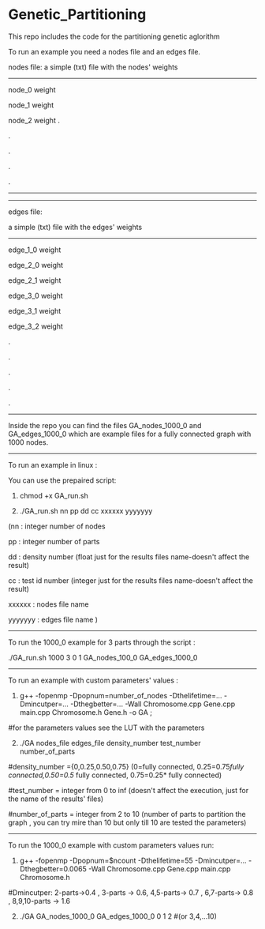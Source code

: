 # Genetic_Partitioning

This repo includes the code for the partitioning genetic aglorithm 

To run an example you need a nodes file and an edges file.

nodes file:
a simple (txt) file with the nodes' weights 
____________________________________
node_0 weight 

node_1 weight

node_2 weight
.

.

.

.

.

__________________________________


**************************************

edges file:

a simple (txt) file with the edges' weights
__________________________________

edge_1_0 weight

edge_2_0 weight

edge_2_1 weight

edge_3_0 weight

edge_3_1 weight

edge_3_2 weight

.

.

.

.

.

__________________________________


Inside the repo you can find the files GA_nodes_1000_0 and GA_edges_1000_0 which are example files for a fully connected graph with 1000 nodes. 

-------------------------------------------------------------------------------------------------------------------------------------------------------

To run an example in linux :

You can use the prepaired script: 

1. chmod +x GA_run.sh

2. ./GA_run.sh nn pp dd cc xxxxxx yyyyyyy 

(nn : integer number of nodes

 pp : integer number of parts 
 
 dd : density number (float just for the results files name-doesn't affect the result)
 
 cc : test id number (integer just for the results files name-doesn't affect the result)
 
xxxxxx : nodes file name

yyyyyyy : edges file name )

*********************************************************************************************

To run the 1000_0 example for 3 parts  through the script :

./GA_run.sh 1000 3 0 1 GA_nodes_100_0 GA_edges_1000_0 


------------------------------------------------------------------------------------------------------------------------------------------------------------
To run an example with custom parameters' values :

1. g++  -fopenmp -Dpopnum=number_of_nodes -Dthelifetime=... -Dmincutper=... -Dthegbetter=... -Wall Chromosome.cpp Gene.cpp main.cpp Chromosome.h Gene.h  -o GA ;

#for the parameters values see the LUT with the parameters 

2. ./GA nodes_file edges_file density_number test_number number_of_parts

#density_number ={0,0.25,0.50,0.75} (0=fully connected, 0.25=0.75*fully connected,0.50=0.5* fully connected, 0.75=0.25* fully connected)

#test_number = integer from 0 to inf (doesn't affect the execution, just for  the name of the results' files)

#number_of_parts = integer from 2 to 10 (number of parts to partition the graph , you can try mire than 10 but only till 10 are tested the parameters)

-------------------------------------------------------------------------------------------------------------------------------------------------------
To  run the 1000_0 example with custom parameters values run:

1. g++  -fopenmp -Dpopnum=$ncount -Dthelifetime=55 -Dmincutper=...  -Dthegbetter=0.0065 -Wall Chromosome.cpp Gene.cpp main.cpp Chromosome.h

#Dmincutper: 2-parts->0.4 , 3-parts -> 0.6, 4,5-parts-> 0.7 , 6,7-parts-> 0.8 , 8,9,10-parts -> 1.6

2. ./GA GA_nodes_1000_0 GA_edges_1000_0 0 1 2 #(or 3,4,...10) 



